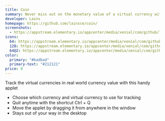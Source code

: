 ```yaml
---
title: Coin
summary: Never miss out on the monetary value of a virtual currency with this handy applet
developer: Lains
homepage: https://github.com/lainsce/coin/
screenshots:
  - https://appstream.elementary.io/appcenter/media/xenial/com/github/lainsce.coin.desktop/264A790BED4E0C03B79802F4E94B8014/screenshots/image-1_orig.png
icons:
  64: https://appstream.elementary.io/appcenter/media/xenial/com/github/lainsce.coin.desktop/264A790BED4E0C03B79802F4E94B8014/icons/64x64/com.github.lainsce.coin_com.github.lainsce.coin.png
  128: https://appstream.elementary.io/appcenter/media/xenial/com/github/lainsce.coin.desktop/264A790BED4E0C03B79802F4E94B8014/icons/128x128/com.github.lainsce.coin_com.github.lainsce.coin.png
  64@2: https://appstream.elementary.io/appcenter/media/xenial/com/github/lainsce.coin.desktop/264A790BED4E0C03B79802F4E94B8014/icons/64x64@2/com.github.lainsce.coin_com.github.lainsce.coin.png
color:
  primary: "#badbad"
  primary-text: "#212121"
price: 0
---
```


<p>Track the virtual currencies in real world currency value with this handy applet</p>
<ul>
  <li>Choose which currency and virtual currency to use for tracking</li>
  <li>Quit anytime with the shortcut Ctrl + Q</li>
  <li>Move the applet by dragging it from anywhere in the window</li>
  <li>Stays out of your way in the desktop</li>
</ul>